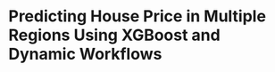# Predicting House Price in Multiple Regions Using XGBoost and Dynamic Workflows

```{rli} https://raw.githubusercontent.com/flyteorg/flytesnacks/master/examples/house_price_prediction/house_price_prediction/multiregion_house_price_predictor.py
```